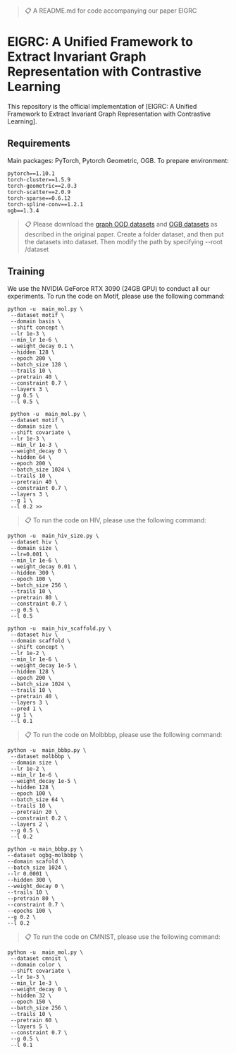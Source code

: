 >📋  A  README.md for code accompanying our paper EIGRC

# EIGRC: A Unified Framework to Extract Invariant Graph Representation with Contrastive Learning

This repository is the official implementation of [EIGRC: A Unified Framework to Extract Invariant Graph Representation with Contrastive Learning]. 


## Requirements

Main packages: PyTorch, Pytorch Geometric, OGB. To prepare environment:

```
pytorch==1.10.1
torch-cluster==1.5.9
torch-geometric==2.0.3
torch-scatter==2.0.9
torch-sparse==0.6.12
torch-spline-conv==1.2.1
ogb==1.3.4
```

>📋 Please download the [graph OOD datasets](https://github.com/divelab/GOOD/) and [OGB datasets](https://ogb.stanford.edu/) as described in the original paper. Create a folder dataset, and then put the datasets into dataset. Then modify the path by specifying --root /dataset

## Training

 We use the NVIDIA GeForce RTX 3090 (24GB GPU) to conduct all our experiments. To run the code on Motif, please use the following command:

```
python -u  main_mol.py \
 --dataset motif \
 --domain basis \
 --shift concept \
 --lr 1e-3 \
 --min_lr 1e-6 \
 --weight_decay 0.1 \
 --hidden 128 \
 --epoch 200 \
 --batch_size 128 \
 --trails 10 \
 --pretrain 40 \
 --constraint 0.7 \
 --layers 3 \
 --g 0.5 \
 --l 0.5 \

```
```
 python -u  main_mol.py \
 --dataset motif \
 --domain size \
 --shift covariate \
 --lr 1e-3 \
 --min_lr 1e-3 \
 --weight_decay 0 \
 --hidden 64 \
 --epoch 200 \
 --batch_size 1024 \
 --trails 10 \
 --pretrain 40 \
 --constraint 0.7 \
 --layers 3 \
 --g 1 \
 --l 0.2 >>
```
>📋  To run the code on HIV, please use the following command:
```
python -u  main_hiv_size.py \
 --dataset hiv \
 --domain size \
 --lr=0.001 \
 --min_lr 1e-6 \
 --weight_decay 0.01 \
 --hidden 300 \
 --epoch 100 \
 --batch_size 256 \
 --trails 10 \
 --pretrain 80 \
 --constraint 0.7 \
 --g 0.5 \
 --l 0.5
```
```
python -u  main_hiv_scaffold.py \
 --dataset hiv \
 --domain scaffold \
 --shift concept \
 --lr 1e-2 \
 --min_lr 1e-6 \
 --weight_decay 1e-5 \
 --hidden 128 \
 --epoch 200 \
 --batch_size 1024 \
 --trails 10 \
 --pretrain 40 \
 --layers 3 \
 --pred 1 \
 --g 1 \
 --l 0.1
```
>📋  To run the code on Molbbbp, please use the following command:
```
python -u  main_bbbp.py \
 --dataset molbbbp \
 --domain size \
 --lr 1e-2 \
 --min_lr 1e-6 \
 --weight_decay 1e-5 \
 --hidden 128 \
 --epoch 100 \
 --batch_size 64 \
 --trails 10 \
 --pretrain 20 \
 --constraint 0.2 \
 --layers 2 \
 --g 0.5 \
 --l 0.2
```
```
python -u main_bbbp.py \
--dataset ogbg-molbbbp \
--domain scafold \
--batch_size 1024 \
--lr 0.0001 \
--hidden 300 \
--weight_decay 0 \
--trails 10 \
--pretrain 80 \
--constraint 0.7 \
--epochs 100 \
--g 0.2 \
--l 0.2 

```
>📋  To run the code on CMNIST, please use the following command:
```
python -u  main_mol.py \
 --dataset cmnist \
 --domain color \
 --shift covariate \
 --lr 1e-3 \
 --min_lr 1e-3 \
 --weight_decay 0 \
 --hidden 32 \
 --epoch 150 \
 --batch_size 256 \
 --trails 10 \
 --pretrain 60 \
 --layers 5 \
 --constraint 0.7 \
 --g 0.5 \
 --l 0.1 

```

 
